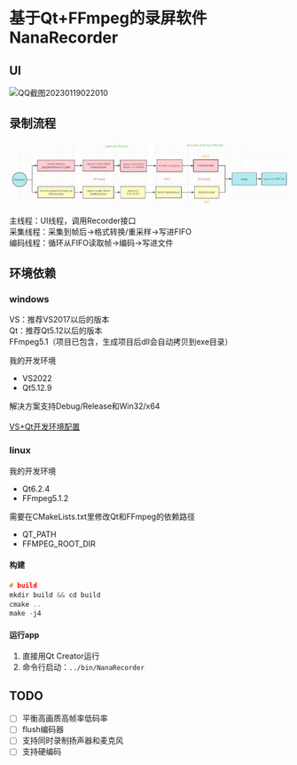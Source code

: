 # 基于Qt+FFmpeg的录屏软件NanaRecorder

## UI
![QQ截图20230119022010](https://user-images.githubusercontent.com/19988547/213262749-ed8811aa-294a-44bc-8ed7-ad3c139540ac.png)

## 录制流程
![flowchart](./screenshot/flowchart.png)  

主线程：UI线程，调用Recorder接口  
采集线程：采集到帧后->格式转换/重采样->写进FIFO  
编码线程：循环从FIFO读取帧->编码->写进文件

## 环境依赖
### windows
VS：推荐VS2017以后的版本  
Qt：推荐Qt5.12以后的版本  
FFmpeg5.1（项目已包含，生成项目后dll会自动拷贝到exe目录）

我的开发环境
- VS2022
- Qt5.12.9 
  
解决方案支持Debug/Release和Win32/x64  
</br>
[VS+Qt开发环境配置](./VS%2BQt%E5%BC%80%E5%8F%91%E7%8E%AF%E5%A2%83.pdf)

### linux
我的开发环境
- Qt6.2.4
- FFmpeg5.1.2

需要在CMakeLists.txt里修改Qt和FFmpeg的依赖路径
- QT_PATH
- FFMPEG_ROOT_DIR

#### 构建
```cpp
# build
mkdir build && cd build
cmake ..
make -j4
```

#### 运行app
1. 直接用Qt Creator运行  
2. 命令行启动：`../bin/NanaRecorder`  

## TODO
- [ ] 平衡高画质高帧率低码率  
- [ ] flush编码器  
- [ ] 支持同时录制扬声器和麦克风  
- [ ] 支持硬编码
